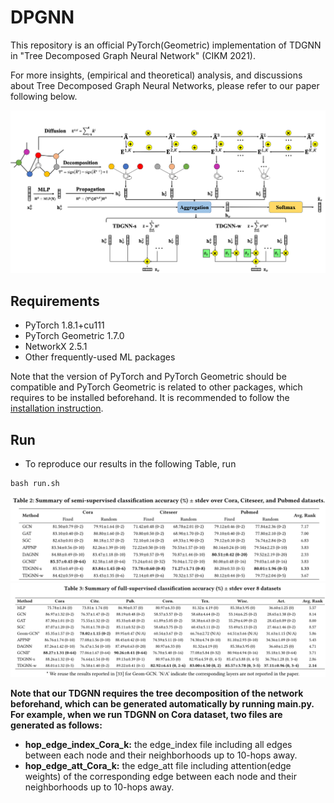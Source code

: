 # DPGNN
This repository is an official PyTorch(Geometric) implementation of TDGNN in "Tree Decomposed Graph Neural Network" (CIKM 2021).

For more insights, (empirical and theoretical) analysis, and discussions about Tree Decomposed Graph Neural Networks, please refer to our paper following below.

![](./images/framework.png)

## Requirements
* PyTorch 1.8.1+cu111
* PyTorch Geometric 1.7.0
* NetworkX 2.5.1
* Other frequently-used ML packages

Note that the version of PyTorch and PyTorch Geometric should be compatible and PyTorch Geometric is related to other packages, which requires to be installed beforehand. It is recommended to follow the [installation instruction](https://pytorch-geometric.readthedocs.io/en/latest/notes/installation.html#).

## Run
* To reproduce our results in the following Table, run
```linux
bash run.sh
```
![](./images/CIKM2021-Table2.png)
![](./images/CIKM2021-Table3.png)

<strong> Note that our TDGNN requires the tree decomposition of the network beforehand, which can be generated automatically by running main.py. For example, when we run TDGNN on Cora dataset, two files are generated as follows: </strong>
* <strong> hop_edge_index_Cora_k:</strong> the edge_index file including all edges between each node and their neighborhoods up to 10-hops away.
* <strong> hop_edge_att_Cora_k:</strong> the edge_att file including attention(edge weights) of the corresponding edge between each node and their neighborhoods up to 10-hops away.
